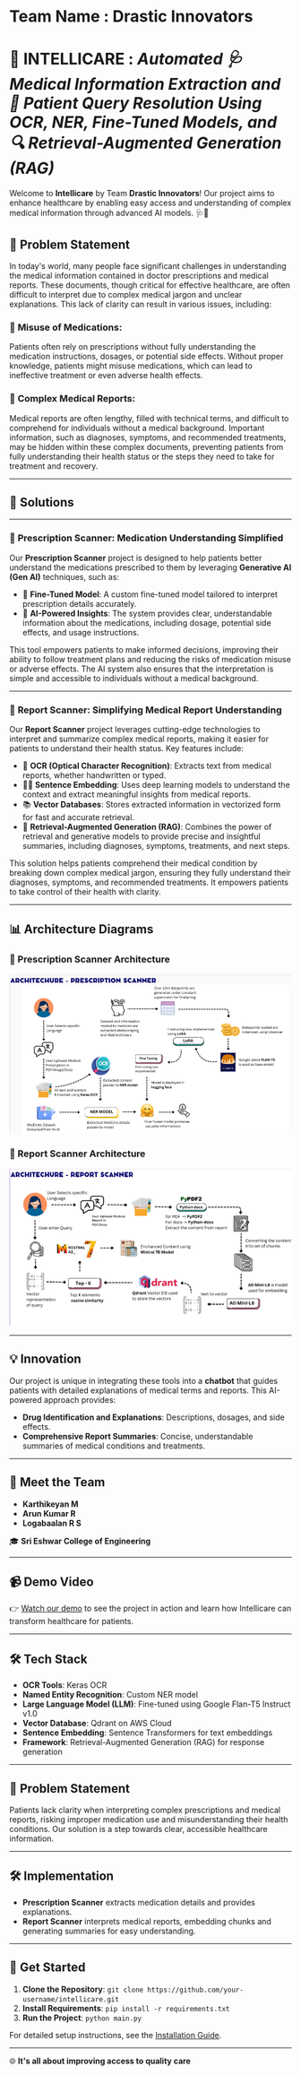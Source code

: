 # Team Name : **Drastic Innovators**
# 🤖 INTELLICARE  : *Automated 🩺 Medical Information Extraction and 📑 Patient Query Resolution Using OCR, NER, Fine-Tuned Models, and 🔍 Retrieval-Augmented Generation (RAG)*

Welcome to **Intellicare** by Team **Drastic Innovators**! Our project aims to enhance healthcare by enabling easy access and understanding of complex medical information through advanced AI models. 🩺💊

## 📢 **Problem Statement**

In today's world, many people face significant challenges in understanding the medical information contained in doctor prescriptions and medical reports. These documents, though critical for effective healthcare, are often difficult to interpret due to complex medical jargon and unclear explanations. This lack of clarity can result in various issues, including:

### 💊 **Misuse of Medications**:
Patients often rely on prescriptions without fully understanding the medication instructions, dosages, or potential side effects. Without proper knowledge, patients might misuse medications, which can lead to ineffective treatment or even adverse health effects.
### 📄 **Complex Medical Reports**: 
Medical reports are often lengthy, filled with technical terms, and difficult to comprehend for individuals without a medical background. Important information, such as diagnoses, symptoms, and recommended treatments, may be hidden within these complex documents, preventing patients from fully understanding their health status or the steps they need to take for treatment and recovery.

---
##  🚀 Solutions
---
### 💊 **Prescription Scanner: Medication Understanding Simplified**

Our **Prescription Scanner** project is designed to help patients better understand the medications prescribed to them by leveraging **Generative AI (Gen AI)** techniques, such as:

- 🤖 **Fine-Tuned Model**: A custom fine-tuned model tailored to interpret prescription details accurately.
- 🧠 **AI-Powered Insights**: The system provides clear, understandable information about the medications, including dosage, potential side effects, and usage instructions.
  
This tool empowers patients to make informed decisions, improving their ability to follow treatment plans and reducing the risks of medication misuse or adverse effects. The AI system also ensures that the interpretation is simple and accessible to individuals without a medical background.

---

### 📄 **Report Scanner: Simplifying Medical Report Understanding**

Our **Report Scanner** project leverages cutting-edge technologies to interpret and summarize complex medical reports, making it easier for patients to understand their health status. Key features include:

- 📸 **OCR (Optical Character Recognition)**: Extracts text from medical reports, whether handwritten or typed.
- 🧑‍⚕️ **Sentence Embedding**: Uses deep learning models to understand the context and extract meaningful insights from medical reports.
- 📚 **Vector Databases**: Stores extracted information in vectorized form for fast and accurate retrieval.
- 🔄 **Retrieval-Augmented Generation (RAG)**: Combines the power of retrieval and generative models to provide precise and insightful summaries, including diagnoses, symptoms, treatments, and next steps.

This solution helps patients comprehend their medical condition by breaking down complex medical jargon, ensuring they fully understand their diagnoses, symptoms, and recommended treatments. It empowers patients to take control of their health with clarity.

---

## 📊 **Architecture Diagrams**

### **💊 Prescription Scanner Architecture**
![Pres](Images/Prescription_architechture.png)

### **📄 Report Scanner Architecture**
![Pres](Images/Report_architechture.png)

---

## 💡 **Innovation**

Our project is unique in integrating these tools into a **chatbot** that guides patients with detailed explanations of medical terms and reports. This AI-powered approach provides:
- **Drug Identification and Explanations**: Descriptions, dosages, and side effects.
- **Comprehensive Report Summaries**: Concise, understandable summaries of medical conditions and treatments.

---

## 👥 Meet the Team

- **Karthikeyan M**
- **Arun Kumar R**
- **Logabaalan R S**

🎓 **Sri Eshwar College of Engineering**

---

## 📹 **Demo Video**

👉 [Watch our demo](link-to-demo) to see the project in action and learn how Intellicare can transform healthcare for patients.

---

## 🛠 **Tech Stack**

- **OCR Tools**: Keras OCR
- **Named Entity Recognition**: Custom NER model
- **Large Language Model (LLM)**: Fine-tuned using Google Flan-T5 Instruct v1.0
- **Vector Database**: Qdrant on AWS Cloud
- **Sentence Embedding**: Sentence Transformers for text embeddings
- **Framework**: Retrieval-Augmented Generation (RAG) for response generation

---

## 📜 **Problem Statement**

Patients lack clarity when interpreting complex prescriptions and medical reports, risking improper medication use and misunderstanding their health conditions. Our solution is a step towards clear, accessible healthcare information.

---

## 🛠 **Implementation**

- **Prescription Scanner** extracts medication details and provides explanations.
- **Report Scanner** interprets medical reports, embedding chunks and generating summaries for easy understanding.

---

## 🎉 **Get Started**

1. **Clone the Repository**: `git clone https://github.com/your-username/intellicare.git`
2. **Install Requirements**: `pip install -r requirements.txt`
3. **Run the Project**: `python main.py`

For detailed setup instructions, see the [Installation Guide](link-to-installation-guide).

---

🌐 **It's all about improving access to quality care**
